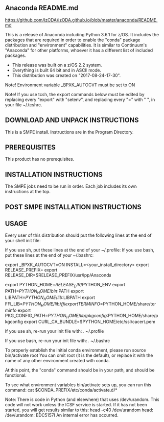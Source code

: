 ## Anaconda README.md
https://github.com/IzODA/izODA.github.io/blob/master/anaconda/README.md

This is a release of Anaconda including Python 3.6.1 for z/OS.
It includes the packages that are required in order to
enable the "conda" package distribution and "environment"
capabilities.  It is similar to Continuum's "Anaconda"
for other platforms, whoever it has a different list of
included packages.

* This release was built on a z/OS 2.2 system.
* Everything is built 64 bit and in ASCII mode.
* This distribution was created on "2017-08-24-17-30".

Note!  Environment variable _BPXK_AUTOCVT must be set to ON

Note!  If you use tcsh, the export commands below must be
       edited by replacing every "export" with "setenv",
       and replacing every "=" with " ", in your file ~/.tcshrc.

## DOWNLOAD AND UNPACK INSTRUCTIONS

This is a SMPE install.  Instructions are in the Program Directory.

## PREREQUISITES

This product has no prerequisites.

## INSTALLATION INSTRUCTIONS

The SMPE jobs need to be run in order.  Each job includes its own instructions at the top.

## POST SMPE INSTALLATION INSTRUCTIONS


## USAGE

Every user of this distribution should put the following lines at the 
end of your shell init file:

If you use sh, put these lines at the end of your ~/.profile:
If you use bash, put these lines at the end of your ~/.bashrc:

export _BPXK_AUTOCVT=ON
INSTALL=<your_install_directory>
export RELEASE_PREFIX=
export RELEASE_DIR=$RELEASE_PREFIX/usr/lpp/Anaconda

export PYTHON_HOME=$RELEASE_DIR/$PYTHON_ENV
export PATH=$PYTHON_HOME/bin:$PATH
export LIBPATH=$PYTHON_HOME/lib:$LIBPATH
export FFI_LIB=$PYTHON_HOME/lib/ffi
export TERMINFO=$PYTHON_HOME/share/terminfo
export PKG_CONFIG_PATH=$PYTHON_HOME/lib/pkgconfig:$PYTHON_HOME/share/pkgconfig
export CURL_CA_BUNDLE=$PYTHON_HOME/etc/ssl/cacert.pem

If you use sh, re-run your init file with:
. ~/.profile

If you use bash, re-run your init file with:
. ~/.bashrc

To properly establish the initial conda environment, please run
source bin/activate root
You can omit root (it is the default), or replace it with the name of any other environment created with conda.

At this point, the "conda" command should be in your path, and should be functional.

To see what environment variables bin/activate sets up,
you can run this command:
cat $CONDA_PREFIX/etc/conda/activate.d/*

Note: There is code in Python (and elsewhere) that uses /dev/urandom.
This code will not work unless the ICSF service is started.
If it has not been started, you will get results similar to this:
  head -c40 /dev/urandom
  head: /dev/urandom: EDC5157I An internal error has occurred.
  
  

